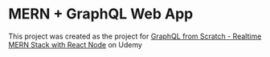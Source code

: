# MERN + GraphQL Web App

This project was created as the project for [GraphQL from Scratch - Realtime MERN Stack with React Node](https://www.udemy.com/course/graphql-react-node/) on Udemy
